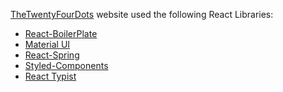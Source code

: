 <a href="https://thetwentyfourdots.com/">TheTwentyFourDots</a> website used the following React Libraries:

<ul>
	<li><a href="https://github.com/react-boilerplate/react-boilerplate">React-BoilerPlate</a></li>
	<li><a href="https://material-ui.com/">Material UI</a></li>
	<li><a href="https://react-spring.io/">React-Spring</a></li>
	<li><a href="https://www.styled-components.com/">Styled-Components</a></li>
	<li><a href="https://www.npmjs.com/package/react-typist">React Typist</a></li>
</ul>